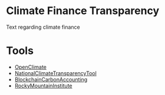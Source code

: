 # Climate Finance Transparency

Text regarding climate finance

# Tools
- [OpenClimate](OpenClimate.md)
- [NationalClimateTransparencyTool](NationalClimateTransparencyTool.md)
- [BlockchainCarbonAccounting](BlockchainCarbonAccounting.md)
- [RockyMountainInstitute](RockyMountainInstitute.md)
